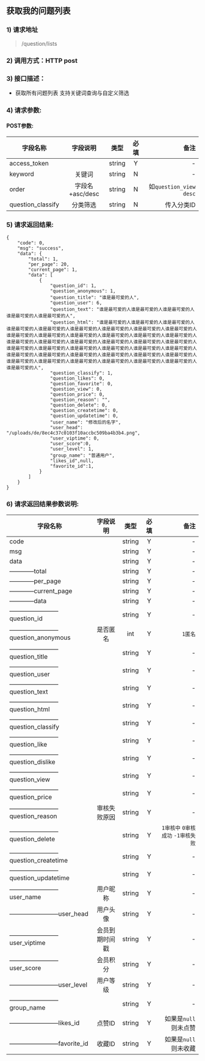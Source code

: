 ## 获取我的问题列表

### 1) 请求地址

>/question/lists

### 2) 调用方式：HTTP post

### 3) 接口描述：

* 获取所有问题列表 支持关键词查询与自定义筛选

### 4) 请求参数:


#### POST参数:
|字段名称       |字段说明         |类型            |必填            |备注     |
| -------------|:--------------:|:--------------:|:--------------:| ------:|
|access_token||string|Y|-|
|keyword|关键词|string|N|-|
|order|字段名+asc/desc|string|N|如```question_view desc```|
|question_classify|分类筛选|string|N|传入分类ID|



### 5) 请求返回结果:

```
{
    "code": 0,
    "msg": "success",
    "data": {
        "total": 1,
        "per_page": 20,
        "current_page": 1,
        "data": [
            {
                "question_id": 1,
                "question_anonymous": 1,
                "question_title": "谁是最可爱的人",
                "question_user": 6,
                "question_text": "谁是最可爱的人谁是最可爱的人谁是最可爱的人谁是最可爱的人谁是最可爱的人",
                "question_html": "谁是最可爱的人谁是最可爱的人谁是最可爱的人谁是最可爱的人谁是最可爱的人谁是最可爱的人谁是最可爱的人谁是最可爱的人谁是最可爱的人谁是最可爱的人谁是最可爱的人谁是最可爱的人谁是最可爱的人谁是最可爱的人谁是最可爱的人谁是最可爱的人谁是最可爱的人谁是最可爱的人谁是最可爱的人谁是最可爱的人谁是最可爱的人谁是最可爱的人谁是最可爱的人谁是最可爱的人谁是最可爱的人谁是最可爱的人谁是最可爱的人谁是最可爱的人谁是最可爱的人谁是最可爱的人谁是最可爱的人谁是最可爱的人谁是最可爱的人谁是最可爱的人谁是最可爱的人谁是最可爱的人谁是最可爱的人谁是最可爱的人谁是最可爱的人谁是最可爱的人",
                "question_classify": 1,
                "question_likes": 0,
                "question_favorite": 0,
                "question_view": 0,
                "question_price": 0,
                "question_reason": "",
                "question_delete": 0,
                "question_createtime": 0,
                "question_updatetime": 0,
                "user_name": "修改后的名字",
                "user_head": "/uploads/de/8ec4c37c0103f10accbc509ba4b3b4.png",
                "user_viptime": 0,
                "user_score":0,
                "user_level": 1,
                "group_name": "普通用户",
                "likes_id",null,
                "favorite_id":1,
            }
        ]
    }
}
```


### 6) 请求返回结果参数说明:
|字段名称       |字段说明         |类型            |必填            |备注     |
| -------------|:--------------:|:--------------:|:--------------:| ------:|
|code||string|Y|-|
|msg||string|Y|-|
|data||string|Y|-|
|————total||string|Y|-|
|————per_page||string|Y|-|
|————current_page||string|Y|-|
|————data||string|Y|-|
|————————question_id||string|Y|-|
|————————question_anonymous|是否匿名|int|Y|```1匿名```|
|————————question_title||string|Y|-|
|————————question_user||string|Y|-|
|————————question_text||string|Y|-|
|————————question_html||string|Y|-|
|————————question_classify||string|Y|-|
|————————question_like||string|Y|-|
|————————question_dislike||string|Y|-|
|————————question_view||string|Y|-|
|————————question_price||string|Y|-|
|————————question_reason|审核失败原因|string|Y|-|
|————————question_delete||string|Y|```1审核中``` ```0审核成功``` ```-1审核失败```|
|————————question_createtime||string|Y|-|
|————————question_updatetime||string|Y|-|
|————————user_name|用户昵称|string|Y|-|
|————————user_head|用户头像|string|Y|-|
|————————user_viptime|会员到期时间戳|string|Y|-|
|————————user_score|会员积分|string|Y|-|
|————————user_level|用户等级|string|Y|-|
|————————group_name||string|Y|-|
|————————likes_id|点赞ID|string|Y|如果是```null``` 则未点赞|
|————————favorite_id|收藏ID|string|Y|如果是```null``` 则未收藏|

